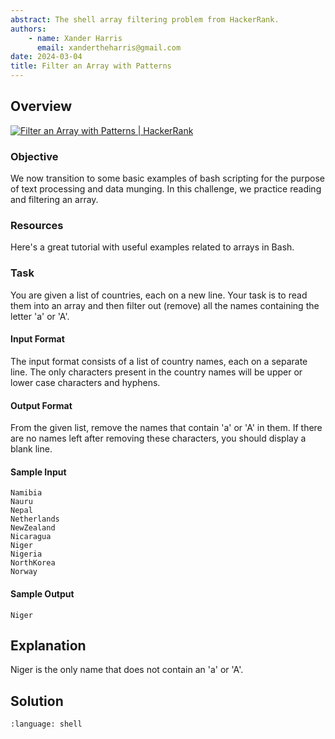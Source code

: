 ```yaml
---
abstract: The shell array filtering problem from HackerRank.
authors:
    - name: Xander Harris
      email: xandertheharris@gmail.com
date: 2024-03-04
title: Filter an Array with Patterns
---
```


## Overview

[![Filter an Array with Patterns | HackerRank](https://img.shields.io/badge/HackerRank-green?style=for-the-badge&logo=hackerrank&label=Filter%20an%20Array%20with%20Patterns)](https://www.hackerrank.com/challenges/bash-tutorials-filter-an-array-with-patterns/problem?isFullScreen=true)

### Objective

We now transition to some basic examples of bash scripting for the purpose of
text processing and data munging. In this challenge, we practice reading and
filtering an array.

### Resources

Here's a great tutorial with useful examples related to arrays in Bash.

### Task

You are given a list of countries, each on a new line. Your task is to read
them into an array and then filter out (remove) all the names containing the
letter 'a' or 'A'.

#### Input Format

The input format consists of a list of country names, each on a separate line.
The only characters present in the country names will be upper or lower case
characters and hyphens.

#### Output Format

From the given list, remove the names that contain 'a' or 'A' in them. If there
are no names left after removing these characters, you should display a blank
line.

#### Sample Input

```{code-block} text
Namibia
Nauru
Nepal
Netherlands
NewZealand
Nicaragua
Niger
Nigeria
NorthKorea
Norway
```

#### Sample Output

```{code-block} text
Niger
```

## Explanation

Niger is the only name that does not contain an 'a' or 'A'.

## Solution

```{literalinclude} filter-array.sh
:language: shell
```
